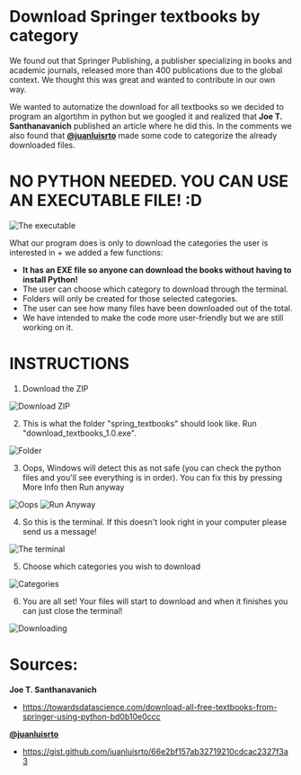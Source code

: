 # Download Springer textbooks by category
We found out that Springer Publishing, a publisher specializing in books and academic journals, released more than 400 publications due to the global context. We thought this was great and wanted to contribute in our own way.

We wanted to automatize the download for all textbooks so we decided to program an algortihm in python but we googled it and realized that **Joe T. Santhanavanich** published an article where he did this. In the comments we also found that **[@juanluisrto](https://gist.github.com/juanluisrto)** made some code to categorize the already downloaded files.

# NO PYTHON NEEDED. YOU CAN USE AN EXECUTABLE FILE! :D

![The executable](https://i.imgur.com/VFkqpjA.jpg)


What our program does is only to download the categories the user is interested in + we added a few functions:
- **It has an EXE file so anyone can download the books without having to install Python!**
- The user can choose which category to download through the terminal.
- Folders will only be created for those selected categories.
- The user can see how many files have been downloaded out of the total.
- We have intended to make the code more user-friendly but we are still working on it.

# INSTRUCTIONS

1. Download the ZIP

![Download ZIP](https://i.imgur.com/nXGislt.jpg)


2. This is what the folder "spring_textbooks" should look like. Run "download_textbooks_1.0.exe".

![Folder](https://i.imgur.com/IxBhbyO.jpg)


3. Oops, Windows will detect this as not safe (you can check the python files and you'll see everything is in order). You can fix this by pressing More Info then Run anyway

![Oops](https://i.imgur.com/mZQzJTR.jpg)
![Run Anyway](https://i.imgur.com/HL3utuE.jpg)


4. So this is the terminal. If this doesn't look right in your computer please send us a message!

![The terminal](https://i.imgur.com/gLvVeyv.jpg)


5. Choose which categories you wish to download

![Categories](https://i.imgur.com/KzCz5TB.jpg)


6. You are all set! Your files will start to download and when it finishes you can just close the terminal!

![Downloading](https://i.imgur.com/XxpSNuf.jpg)


# Sources:

**Joe T. Santhanavanich**

- https://towardsdatascience.com/download-all-free-textbooks-from-springer-using-python-bd0b10e0ccc


**[@juanluisrto](https://gist.github.com/juanluisrto)**

- https://gist.github.com/juanluisrto/66e2bf157ab32719210cdcac2327f3a3
